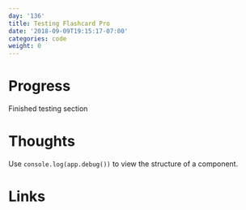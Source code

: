 ```yaml
---
day: '136'
title: Testing Flashcard Pro
date: '2018-09-09T19:15:17-07:00'
categories: code
weight: 0
---
```

# Progress
Finished testing section

# Thoughts
Use `console.log(app.debug())` to view the structure of a component.

# Links

